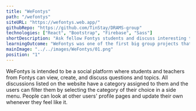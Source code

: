 ```yaml
---
title: "WeFontys"
path: "/wefontys"
siteURL: "https://wefontys.web.app/"
githubRepo: "https://github.com/TinStay/DRAMS-group"
technologies: ["React", "Bootstrap", "Firebase", "Sass"]
shortDescription: "Ask fellow Fontys students and discuss interesting topics."
learningOutcome: "WeFontys was one of the first big group projects that I worked on in Fontys and it helped me understand more about group work and dynamics. Although I was the only person developing the application, planning and performing user testing on it was a collaborative work which gave me many new insights on how to communicate and present ideas to other people. WeFontys was not only a great way to improve my backend skills using Firebase services but it was also a great experience for designing a simple and intuitive UI.  "
mainImage: "../../images/WeFontys/01.png"
position: "1"
---
```

WeFontys is intended to be a social platform where students and teachers from Fontys can view, create, and discuss questions and topics. All discussions listed on the website have a category assigned to them and the users can filter them by selecting the category of their choice in a side menu. People can look at other users' profile pages and update their own whenever they feel like it.